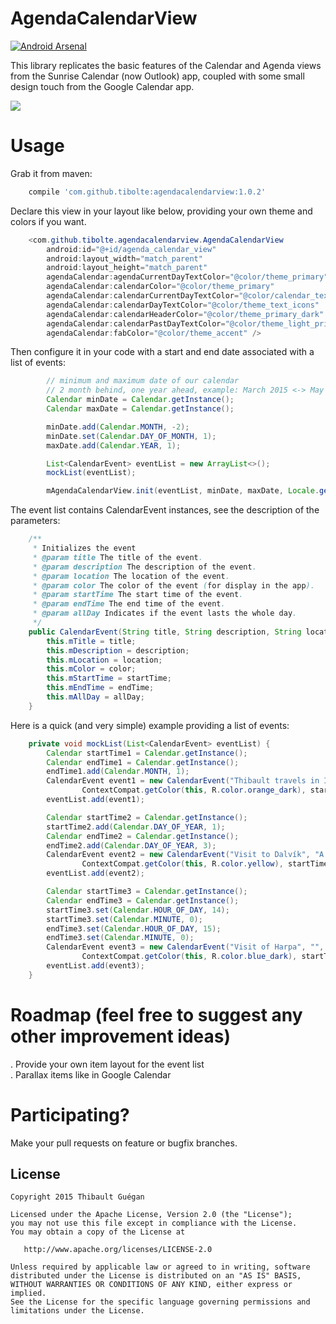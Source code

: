 # AgendaCalendarView

[![Android Arsenal](https://img.shields.io/badge/Android%20Arsenal-AgendaCalendarView-green.svg?style=true)](https://android-arsenal.com/details/1/2796)

This library replicates the basic features of the Calendar and Agenda views from the Sunrise Calendar (now Outlook) app, coupled with some small design touch from the Google Calendar app.  

![](https://raw.githubusercontent.com/Tibolte/AgendaCalendarView/master/demo.gif)  

Usage
===============================

Grab it from maven:

```groovy
    compile 'com.github.tibolte:agendacalendarview:1.0.2'
````  

Declare this view in your layout like below, providing your own theme and colors if you want.

```java
    <com.github.tibolte.agendacalendarview.AgendaCalendarView
        android:id="@+id/agenda_calendar_view"
        android:layout_width="match_parent"
        android:layout_height="match_parent"
        agendaCalendar:agendaCurrentDayTextColor="@color/theme_primary"
        agendaCalendar:calendarColor="@color/theme_primary"
        agendaCalendar:calendarCurrentDayTextColor="@color/calendar_text_current_day"
        agendaCalendar:calendarDayTextColor="@color/theme_text_icons"
        agendaCalendar:calendarHeaderColor="@color/theme_primary_dark"
        agendaCalendar:calendarPastDayTextColor="@color/theme_light_primary"
        agendaCalendar:fabColor="@color/theme_accent" />
````  

Then configure it in your code with a start and end date associated with a list of events:  
```java
        // minimum and maximum date of our calendar
        // 2 month behind, one year ahead, example: March 2015 <-> May 2015 <-> May 2016
        Calendar minDate = Calendar.getInstance();
        Calendar maxDate = Calendar.getInstance();

        minDate.add(Calendar.MONTH, -2);
        minDate.set(Calendar.DAY_OF_MONTH, 1);
        maxDate.add(Calendar.YEAR, 1);

        List<CalendarEvent> eventList = new ArrayList<>();
        mockList(eventList);

        mAgendaCalendarView.init(eventList, minDate, maxDate, Locale.getDefault(), this);
````  

The event list contains CalendarEvent instances, see the description of the parameters:
```java
    /**
     * Initializes the event
     * @param title The title of the event.
     * @param description The description of the event.
     * @param location The location of the event.
     * @param color The color of the event (for display in the app).
     * @param startTime The start time of the event.
     * @param endTime The end time of the event.
     * @param allDay Indicates if the event lasts the whole day.
     */
    public CalendarEvent(String title, String description, String location, int color, Calendar startTime, Calendar endTime, boolean allDay) {
        this.mTitle = title;
        this.mDescription = description;
        this.mLocation = location;
        this.mColor = color;
        this.mStartTime = startTime;
        this.mEndTime = endTime;
        this.mAllDay = allDay;
    }
````
Here is a quick (and very simple) example providing a list of events:

```java
    private void mockList(List<CalendarEvent> eventList) {
        Calendar startTime1 = Calendar.getInstance();
        Calendar endTime1 = Calendar.getInstance();
        endTime1.add(Calendar.MONTH, 1);
        CalendarEvent event1 = new CalendarEvent("Thibault travels in Iceland", "A wonderful journey!", "Iceland",
                ContextCompat.getColor(this, R.color.orange_dark), startTime1, endTime1, true);
        eventList.add(event1);

        Calendar startTime2 = Calendar.getInstance();
        startTime2.add(Calendar.DAY_OF_YEAR, 1);
        Calendar endTime2 = Calendar.getInstance();
        endTime2.add(Calendar.DAY_OF_YEAR, 3);
        CalendarEvent event2 = new CalendarEvent("Visit to Dalvík", "A beautiful small town", "Dalvík",
                ContextCompat.getColor(this, R.color.yellow), startTime2, endTime2, true);
        eventList.add(event2);

        Calendar startTime3 = Calendar.getInstance();
        Calendar endTime3 = Calendar.getInstance();
        startTime3.set(Calendar.HOUR_OF_DAY, 14);
        startTime3.set(Calendar.MINUTE, 0);
        endTime3.set(Calendar.HOUR_OF_DAY, 15);
        endTime3.set(Calendar.MINUTE, 0);
        CalendarEvent event3 = new CalendarEvent("Visit of Harpa", "", "Dalvík",
                ContextCompat.getColor(this, R.color.blue_dark), startTime3, endTime3, false);
        eventList.add(event3);
    }
````  

# Roadmap (feel free to suggest any other improvement ideas)

. Provide your own item layout for the event list  
. Parallax items like in Google Calendar

# Participating?
Make your pull requests on feature or bugfix branches.  

License
-----------

    Copyright 2015 Thibault Guégan

    Licensed under the Apache License, Version 2.0 (the "License");
    you may not use this file except in compliance with the License.
    You may obtain a copy of the License at

       http://www.apache.org/licenses/LICENSE-2.0

    Unless required by applicable law or agreed to in writing, software
    distributed under the License is distributed on an "AS IS" BASIS,
    WITHOUT WARRANTIES OR CONDITIONS OF ANY KIND, either express or implied.
    See the License for the specific language governing permissions and
    limitations under the License.
